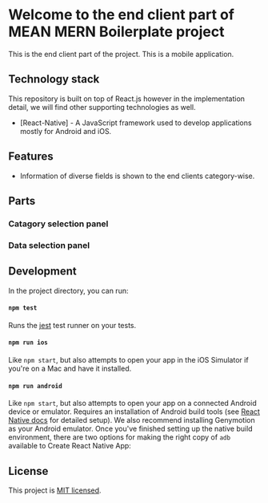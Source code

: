# Welcome to the end client part of MEAN MERN Boilerplate project

This is the end client part of the project. This is a mobile application.

## Technology stack

This repository is built on top of React.js however in the implementation detail, we will find other supporting technologies as well.

- [React-Native] - A JavaScript framework used to develop applications mostly for Android and iOS.

## Features

- Information of diverse fields is shown to the end clients category-wise.

## Parts

### Catagory selection panel
### Data selection panel

## Development

In the project directory, you can run:

#### `npm test`

Runs the [jest](https://github.com/facebook/jest) test runner on your tests.

#### `npm run ios`

Like `npm start`, but also attempts to open your app in the iOS Simulator if you're on a Mac and have it installed.

#### `npm run android`

Like `npm start`, but also attempts to open your app on a connected Android device or emulator. Requires an installation of Android build tools (see [React Native docs](https://facebook.github.io/react-native/docs/getting-started.html) for detailed setup). We also recommend installing Genymotion as your Android emulator. Once you've finished setting up the native build environment, there are two options for making the right copy of `adb` available to Create React Native App:


## License

This project is [MIT licensed](https://github.com/Saeed1989/mern-mean-web-mobile-boilerplate/blob/main/client_end_mobile/LICENSE).

[node.js]: http://nodejs.org
[express.js]: http://expressjs.com
[docker]: https://www.docker.com
[react]: https://reactjs.org/
[mongodb]: https://www.mongodb.com/
[testing library]: https://testing-library.com/
[axios]: https://github.com/axios/axios
[mongoose]: https://mongoosejs.com/
[swagger]: https://swagger.io/
[jest]: https://jestjs.io/
[super test]: https://github.com/visionmedia/supertest
[Angular]: https://angular.io/
